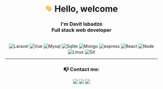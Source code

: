 


<h1 align="center">
<img src="https://raw.githubusercontent.com/ABSphreak/ABSphreak/master/gifs/Hi.gif" width="24px" height="24px"> Hello, welcome</h1>
<h3 align="center">I'm Davit labadze<br> Full stack web developer</h3>

<div style="display: inline_block"><br>
  

<div align="center">
<!-- <img height="180em" src="https://github-readme-stats.vercel.app/api?username=davitlabadze&show_icons=true&theme=dark"/>

<img height="180em" src="https://github-readme-stats.vercel.app/api/top-langs/?username=davitlabadze&layout=compact&langs_count=7&theme=dark"/>  -->
  ![Davit's GitHub stats](https://github-readme-stats.vercel.app/api?username=davitlabadze&show_icons=true)

</br>
<!-- <img align="center" alt="HTML5" height="30" widht="40" src="https://cdn.jsdelivr.net/gh/devicons/devicon/icons/html5/html5-original.svg"> -->
<!-- <img align="center" alt="CSS3" height="30" wight="40" src="https://cdn.jsdelivr.net/gh/devicons/devicon/icons/css3/css3-original.svg"> -->
<!-- <img align="center" alt="JavaScript" height="30" wight="40" src="https://cdn.jsdelivr.net/gh/devicons/devicon/icons/javascript/javascript-original.svg"/> -->
<img align="center" alt="Laravel" height="30" wight="40" src="https://cdn.worldvectorlogo.com/logos/laravel-2.svg"/>
<img align="center" alt="Vue" height="30" wight="40" src="https://cdn.jsdelivr.net/gh/devicons/devicon/icons/vuejs/vuejs-original.svg"/>
<img align="center" alt="Mysql" height="40" wight="50" src="https://cdn.jsdelivr.net/gh/devicons/devicon/icons/mysql/mysql-original-wordmark.svg"/>
<img align="center" alt="Sqlite" height="40" wight="50" src="https://cdn.jsdelivr.net/gh/devicons/devicon/icons/sqlite/sqlite-original-wordmark.svg"/>
<img align="center" alt="Mongo" height="30" wight="40" src="https://cdn.jsdelivr.net/gh/devicons/devicon/icons/mongodb/mongodb-original-wordmark.svg"/>
<img align="center" alt="express" height="30" wight="40" src="https://cdn.jsdelivr.net/gh/devicons/devicon/icons/express/express-original-wordmark.svg"/>
<img align="center" alt="React" height="30" wight="40" src="https://cdn.jsdelivr.net/gh/devicons/devicon/icons/react/react-original.svg"/>
<img align="center" alt="Node" height="30" wight="40" src="https://cdn.jsdelivr.net/gh/devicons/devicon/icons/nodejs/nodejs-original.svg"/>
<!-- <img align="center" alt="redux" height="30" wight="40" src="https://cdn.jsdelivr.net/gh/devicons/devicon/icons/redux/redux-original.svg"/> -->
<img align="center" alt="Linux" height="30" wight="40" src="https://cdn.jsdelivr.net/gh/devicons/devicon/icons/linux/linux-original.svg"/>
<img align="center" alt="Git" height="30" wight="40" src="https://cdn.jsdelivr.net/gh/devicons/devicon/icons/git/git-original.svg"/>

<!-- <img align="center" alt="Typescript" height="30" wight="40" src="https://cdn.jsdelivr.net/gh/devicons/devicon/icons/typescript/typescript-original.svg"/> -->
<!-- <img align="center" alt="Next" height="30" wight="40" src="https://cdn.jsdelivr.net/gh/devicons/devicon/icons/nextjs/nextjs-original.svg"/> -->
<!-- <img align="center" alt="Nuxt" height="30" wight="40" src="https://cdn.jsdelivr.net/gh/devicons/devicon/icons/nuxtjs/nuxtjs-original.svg"/> -->
<!-- <img align="center" alt="php" height="30" wight="40" src="https://cdn.jsdelivr.net/gh/devicons/devicon/icons/php/php-original.svg"/> -->
<!-- <img align="center" alt="Livewire" height="30" wight="40" src="https://avatars.githubusercontent.com/u/51960834?s=200&v=4"/> -->

</div>
<hr> </hr>
</p>
<h3 align="center">📭 Contact me:</h3>

<p align="center">
<a href="https://www.linkedin.com/in/davit-labadze-03a09678/" target="_blank"><img src="https://img.shields.io/badge/LinkedIn-0077B5?style=for-the-badge&logo=linkedin&logoColor=white"></a> 
<a href ="mailto:labadzedato18@gmail.com" target="_blank"><img src="https://img.shields.io/badge/Gmail-D14836?style=for-the-badge&logo=gmail&logoColor=white"></a>
<a href ="https://twitter.com/David47306139" target="_blank"><img src="https://img.shields.io/badge/Twitter-00acee?style=for-the-badge&logo=twitter&logoColor=white"></a>





<!--
**davitlabadze/davitlabadze** is a ✨ _special_ ✨ repository because its `README.md` (this file) appears on your GitHub profile.

Here are some ideas to get you started:

- 🔭 I’m currently working on ...
- 🌱 I’m currently learning ...
- 👯 I’m looking to collaborate on ...
- 🤔 I’m looking for help with ...
- 💬 Ask me about ...
- 📫 How to reach me: ...
- 😄 Pronouns: ...
- ⚡ Fun fact: ...
-->
